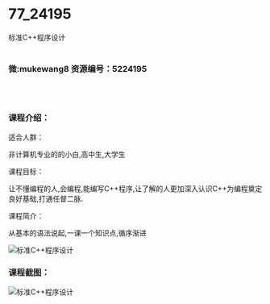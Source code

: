 # 77_24195
标准C++程序设计
<br/></br>
<h3>微:mukewang8 资源编号：5224195</h3>
<br/></br>
<h3>课程介绍：</h3>
<p>适合人群：</p>
<p>非计算机专业的的小白,高中生,大学生</p>
<p>课程目标：</p>
<p>让不懂编程的人,会编程,能编写<a title="查看与 C 相关的文章" target="_blank">C</a>++程序,让了解的人更加深入认识C++为编程奠定良好基础,打通任督二脉.</p>
<p>课程简介：</p>
<p>从基本的语法说起,一课一个知识点,循序渐进</p>
<p><img src="https://www.ko996.com/wp-content/uploads/img/2022/05/1-58.png" alt="标准C++程序设计"></p>
<div class="info-desc">
<h3>课程截图：</h3>
<p><img src="https://www.ko996.com/wp-content/uploads/img/2022/05/2-49.png" alt="标准C++程序设计"></p>


			
</div>

